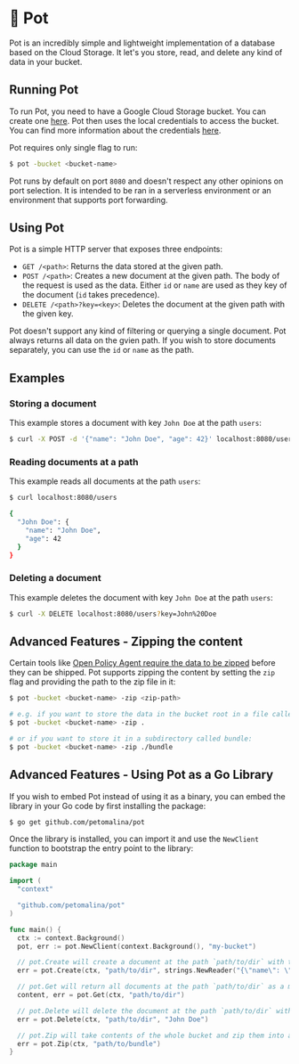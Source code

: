 # 🍲 Pot

Pot is an incredibly simple and lightweight implementation of a database based on the Cloud Storage.
It let's you store, read, and delete any kind of data in your bucket.

## Running Pot

To run Pot, you need to have a Google Cloud Storage bucket. You can create one [here](https://console.cloud.google.com/storage/create-bucket). Pot then uses the local credentials to access the bucket. You can find more information about the credentials [here](https://cloud.google.com/docs/authentication/getting-started).

Pot requires only single flag to run:

```bash
$ pot -bucket <bucket-name>
```

Pot runs by default on port `8080` and doesn't respect any other opinions on port selection. It is intended to be ran in a serverless environment or an environment that supports port forwarding.

## Using Pot

Pot is a simple HTTP server that exposes three endpoints:
- `GET /<path>`: Returns the data stored at the given path.
- `POST /<path>`: Creates a new document at the given path. The body of the request is used as the data. Either `id` or `name` are used as they key of the document (`id` takes precedence).
- `DELETE /<path>?key=<key>`: Deletes the document at the given path with the given key.

Pot doesn't support any kind of filtering or querying a single document. Pot always returns all data on the gvien path. If you wish to store documents separately, you can use the `id` or `name` as the path.

## Examples

### Storing a document

This example stores a document with key `John Doe` at the path `users`:

```bash
$ curl -X POST -d '{"name": "John Doe", "age": 42}' localhost:8080/users
```

### Reading documents at a path

This example reads all documents at the path `users`:

```bash
$ curl localhost:8080/users

{
  "John Doe": {
    "name": "John Doe",
    "age": 42
  }
}
```

### Deleting a document

This example deletes the document with key `John Doe` at the path `users`:

```bash
$ curl -X DELETE localhost:8080/users?key=John%20Doe
```

## Advanced Features - Zipping the content

Certain tools like [Open Policy Agent require the data to be zipped](https://www.openpolicyagent.org/docs/latest/management-bundles/#bundle-build) before they can be shipped. Pot supports zipping the content by setting the `zip` flag and providing the path to the zip file in it:

```bash
$ pot -bucket <bucket-name> -zip <zip-path>

# e.g. if you want to store the data in the bucket root in a file called bundle.zip:
$ pot -bucket <bucket-name> -zip .

# or if you want to store it in a subdirectory called bundle:
$ pot -bucket <bucket-name> -zip ./bundle
```

## Advanced Features - Using Pot as a Go Library

If you wish to embed Pot instead of using it as a binary, you can embed the library in your Go code by first installing the package:
  
```bash
$ go get github.com/petomalina/pot
```

Once the library is installed, you can import it and use the `NewClient` function to bootstrap the entry point to the library:

```go
package main

import (
  "context"

  "github.com/petomalina/pot"
)

func main() {
  ctx := context.Background()
  pot, err := pot.NewClient(context.Background(), "my-bucket")

  // pot.Create will create a document at the path `path/to/dir` with the key `John Doe`
  err = pot.Create(ctx, "path/to/dir", strings.NewReader("{\"name\": \"John Doe\", \"age\": 42}"))

  // pot.Get will return all documents at the path `path/to/dir` as a map[string]interface{}
  content, err = pot.Get(ctx, "path/to/dir")

  // pot.Delete will delete the document at the path `path/to/dir` with the key `John Doe`
  err = pot.Delete(ctx, "path/to/dir", "John Doe")

  // pot.Zip will take contents of the whole bucket and zip them into a file at the given path
  err = pot.Zip(ctx, "path/to/bundle")
}
```